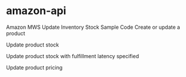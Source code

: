 # amazon-api
Amazon MWS Update Inventory Stock Sample Code
Create or update a product

Update product stock

Update product stock with fulfillment latency specified

Update product pricing
